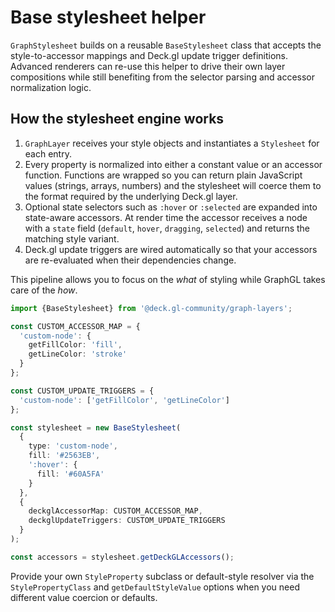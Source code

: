 # Base stylesheet helper

`GraphStylesheet` builds on a reusable `BaseStylesheet` class that accepts the
style-to-accessor mappings and Deck.gl update trigger definitions. Advanced
renderers can re-use this helper to drive their own layer compositions while
still benefiting from the selector parsing and accessor normalization logic.

## How the stylesheet engine works

1. `GraphLayer` receives your style objects and instantiates a `Stylesheet` for
   each entry.
2. Every property is normalized into either a constant value or an accessor
   function. Functions are wrapped so you can return plain JavaScript values
   (strings, arrays, numbers) and the stylesheet will coerce them to the format
   required by the underlying Deck.gl layer.
3. Optional state selectors such as `:hover` or `:selected` are expanded into
   state-aware accessors. At render time the accessor receives a node with a
   `state` field (`default`, `hover`, `dragging`, `selected`) and returns the
   matching style variant.
4. Deck.gl update triggers are wired automatically so that your accessors are
   re-evaluated when their dependencies change.

This pipeline allows you to focus on the *what* of styling while GraphGL takes
care of the *how*.

```ts
import {BaseStylesheet} from '@deck.gl-community/graph-layers';

const CUSTOM_ACCESSOR_MAP = {
  'custom-node': {
    getFillColor: 'fill',
    getLineColor: 'stroke'
  }
};

const CUSTOM_UPDATE_TRIGGERS = {
  'custom-node': ['getFillColor', 'getLineColor']
};

const stylesheet = new BaseStylesheet(
  {
    type: 'custom-node',
    fill: '#2563EB',
    ':hover': {
      fill: '#60A5FA'
    }
  },
  {
    deckglAccessorMap: CUSTOM_ACCESSOR_MAP,
    deckglUpdateTriggers: CUSTOM_UPDATE_TRIGGERS
  }
);

const accessors = stylesheet.getDeckGLAccessors();
```

Provide your own `StyleProperty` subclass or default-style resolver via the
`StylePropertyClass` and `getDefaultStyleValue` options when you need different
value coercion or defaults.
